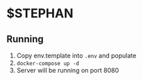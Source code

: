 # $STEPHAN

## Running
1. Copy env.template into `.env` and populate
2. `docker-compose up -d`
3. Server will be running on port 8080